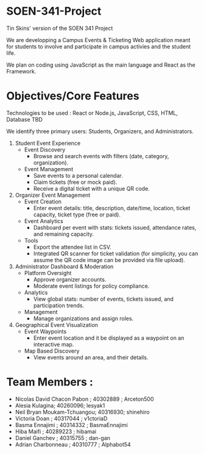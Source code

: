 # SOEN-341-Project
Tin Skins' version of the SOEN 341 Project

We are developping a Campus Events & Ticketing Web application meant for students to involve and participate in campus activies and the student life.

We plan on coding using JavaScript as the main language and React as the Framework.


# Objectives/Core Features
Technologies to be used : React or Node.js, JavaScript, CSS, HTML, Database TBD

We identify three primary users: Students, Organizers, and Administrators.
1. Student Event Experience
   - Event Discovery
     - Browse and search events with filters (date, category, organization).
   - Event Management
     - Save events to a personal calendar.
     - Claim tickets (free or mock paid).
     - Receive a digital ticket with a unique QR code.
2. Organizer Event Management 
   - Event Creation
     - Enter event details: title, description, date/time, location, ticket capacity, ticket type (free or paid).
   - Event Analytics
     - Dashboard per event with stats: tickets issued, attendance rates, and remaining capacity.
   - Tools
     - Export the attendee list in CSV.
     - Integrated QR scanner for ticket validation (for simplicity, you can assume the QR code image can be provided via file upload).
3. Administrator Dashboard & Moderation
   - Platform Oversight
     - Approve organizer accounts.
     - Moderate event listings for policy compliance.
   - Analytics
     - View global stats: number of events, tickets issued, and participation trends.
   - Management
     - Manage organizations and assign roles.
4. Geographical Event Visualization
   - Event Waypoints
     - Enter event location and it be displayed as a waypoint on an interactive map.
   - Map Based Discovery
     - View events around an area, and their details.


# Team Members : 
- Nicolas David Chacon Pabon ; 40302889 ; Arceton500
- Alesia Kulagina; 40260096; lesyak1
- Neil Bryan Moukam-Tchuangou; 40316930; shinehiro
- Victoria Doan ; 40317044 ; v1ctoriaD
- Basma Ennajimi ; 40314332 ; BasmaEnnajimi
- Hiba Maifi ; 40289223 ; hibamai
- Daniel Ganchev ; 40315755 ; dan-gan
- Adrian Charbonneau ; 40310777 ; Alphabot54
